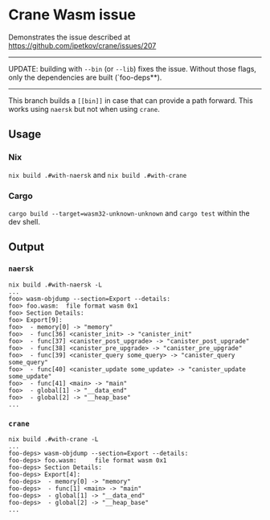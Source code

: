 # Crane Wasm issue

Demonstrates the issue described at https://github.com/ipetkov/crane/issues/207

***
UPDATE: building with `--bin` (or `--lib`) fixes the issue. Without those flags, only the dependencies are built (`foo-deps**).
***

This branch builds a `[[bin]]` in case that can provide a path forward. This works using `naersk` but not when using `crane`.

## Usage

### Nix

`nix build .#with-naersk` and `nix build .#with-crane`

### Cargo

`cargo build --target=wasm32-unknown-unknown` and `cargo test` within the dev shell.

## Output

### `naersk`

```
nix build .#with-naersk -L
...
foo> wasm-objdump --section=Export --details:
foo> foo.wasm:  file format wasm 0x1
foo> Section Details:
foo> Export[9]:
foo>  - memory[0] -> "memory"
foo>  - func[36] <canister_init> -> "canister_init"
foo>  - func[37] <canister_post_upgrade> -> "canister_post_upgrade"
foo>  - func[38] <canister_pre_upgrade> -> "canister_pre_upgrade"
foo>  - func[39] <canister_query some_query> -> "canister_query some_query"
foo>  - func[40] <canister_update some_update> -> "canister_update some_update"
foo>  - func[41] <main> -> "main"
foo>  - global[1] -> "__data_end"
foo>  - global[2] -> "__heap_base"
...
```

### `crane`

```
nix build .#with-crane -L
...
foo-deps> wasm-objdump --section=Export --details:
foo-deps> foo.wasm:     file format wasm 0x1
foo-deps> Section Details:
foo-deps> Export[4]:
foo-deps>  - memory[0] -> "memory"
foo-deps>  - func[1] <main> -> "main"
foo-deps>  - global[1] -> "__data_end"
foo-deps>  - global[2] -> "__heap_base"
...
```
